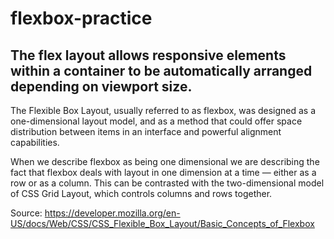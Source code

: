 # flexbox-practice

## The flex layout allows responsive elements within a container to be automatically arranged depending on viewport size.


The Flexible Box Layout, usually referred to as flexbox, was designed as a one-dimensional layout model, and as a method that could offer space distribution between items in an interface and powerful alignment capabilities. 

When we describe flexbox as being one dimensional we are describing the fact that flexbox deals with layout in one dimension at a time — either as a row or as a column. This can be contrasted with the two-dimensional model of CSS Grid Layout, which controls columns and rows together.

Source: https://developer.mozilla.org/en-US/docs/Web/CSS/CSS_Flexible_Box_Layout/Basic_Concepts_of_Flexbox